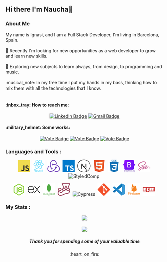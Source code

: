 <div align="left">
<h2>Hi there I'm Naucha👋</h2>

<div align="left">
 <h3>About Me</h3> 
My name is Ignasi, and I am a Full Stack Developer, I'm living in Barcelona, Spain. 
<br></br>
🔭 Recently I'm looking for new opportunities as a web developer to grow and learn new skills.
<br></br>
🌱 Exploring new subjects to learn always, from design, to programming and music.
<br></br>
:musical_note: In my free time I put my hands in my bass, thinking how to mix them with all the technologies that I know.
<br></br>
<h4>:inbox_tray:   How to reach me: </h4>   <div id="badges" align="center"><a href="https://www.linkedin.com/in/ignasi-reixach-urcola/"><img src="https://img.shields.io/badge/LinkedIn-blue?style=for-the-badge&logo=linkedin&logoColor=white" alt="LinkedIn Badge"/></a>
<a href="mailto:ignasireixach@gmail.com"><img src="https://img.shields.io/badge/Gmail-red?style=for-the-badge&logo=gmail&logoColor=white" alt="Gmail Badge"/></a></div>
</div>

<h4>:military_helmet:   Some works:</h4>

<div id="badges" align="center" gap="20px">
  <a href="https://2022-08-i-vote.vercel.app/" target="_blank" rel="noopener noreferrer" ><img src="https://img.shields.io/badge/Vote-white?style=for-the-badge&logo=vercel&logoColor=black" alt="Vote Badge"/></a>
  <a href="https://2022-06-today-city-places.vercel.app/" target="_blank" rel="noopener noreferrer"><img src="https://img.shields.io/badge/Today City Places-green?style=for-the-badge&logo=vercel&logoColor=white" alt="Vote Badge"/></a>
  <a href="https://2022-dish-week-front.vercel.app/" target="_blank" rel="noopener noreferrer"><img src="https://img.shields.io/badge/DishWeek-brown?style=for-the-badge&logo=vercel&logoColor=white" alt="Vote Badge"/></a></div>
  
<h3>Languages and Tools :</h3>

<div align="center">
  <img src="https://github.com/devicons/devicon/blob/master/icons/javascript/javascript-original.svg" title="JavaScript" alt="JavaScript" width="40" height="40"/>&nbsp;
  <img src="https://github.com/devicons/devicon/blob/master/icons/react/react-original-wordmark.svg" title="React" alt="React" width="40" height="40"/>&nbsp;
  <img src="https://github.com/devicons/devicon/blob/master/icons/redux/redux-original.svg" title="Redux" alt="Redux " width="40" height="40"/>&nbsp;
  <img src="https://github.com/devicons/devicon/blob/master/icons/typescript/typescript-original.svg" title="Typescript" alt="Typescript" width="40" height="40"/>&nbsp;
  <img src="https://raw.githubusercontent.com/devicons/devicon/1119b9f84c0290e0f0b38982099a2bd027a48bf1/icons/nextjs/nextjs-line.svg" title="NextJS" alt="NextJS" width="40" height="40"/>&nbsp;
  <img src="https://github.com/devicons/devicon/blob/master/icons/html5/html5-original.svg" title="HTML5" alt="HTML" width="40" height="40"/>&nbsp;
  <img src="https://github.com/devicons/devicon/blob/master/icons/css3/css3-plain-wordmark.svg"  title="CSS3" alt="CSS" width="40" height="40"/>&nbsp;
  <img src="https://github.com/devicons/devicon/blob/master/icons/bootstrap/bootstrap-original-wordmark.svg" title="Bootstrap" alt="Bootstrap" width="40" height="40"/>&nbsp;
  <img src="https://github.com/devicons/devicon/blob/master/icons/sass/sass-original.svg" title="Sass" alt="Sass" width="40" height="40"/>&nbsp;
  <img src="https://styled-components.com/logo.png" title="StyledComp" alt="StyledComp" width="40" height="40"/>&nbsp;
  
  <img src="https://github.com/devicons/devicon/blob/master/icons/nodejs/nodejs-original.svg" title="NodeJS" alt="NodeJS" width="40" height="40"/>&nbsp;
  <img src="https://github.com/devicons/devicon/blob/master/icons/express/express-original.svg" title="Express" alt="Express" width="40" height="40"/>&nbsp; 
  <img src="https://github.com/devicons/devicon/blob/master/icons/mongodb/mongodb-plain-wordmark.svg" title="MongoDB" alt="MongoDB" width="40" height="40"/>&nbsp;
  <img src="https://github.com/devicons/devicon/blob/master/icons/jest/jest-plain.svg" title="Jest" alt="Jest" width="40" height="40"/>&nbsp;
  <img src="https://iconape.com/wp-content/files/gj/370774/svg/370774.svg" title="Cypress" alt="Cypress" width="40" height="40"/>&nbsp;
  <img src="https://github.com/devicons/devicon/blob/master/icons/git/git-original.svg" title="Git" alt="Git" width="40" height="40"/>&nbsp;
  <img src="https://github.com/devicons/devicon/blob/master/icons/vscode/vscode-original.svg" title="VSCode" alt="VSCode" width="40" height="40"/>&nbsp;
  <img src="https://github.com/devicons/devicon/blob/master/icons/firebase/firebase-plain-wordmark.svg" title="Firebase" alt="Firebase" width="40" height="40"/>&nbsp;
  <img src="https://github.com/devicons/devicon/blob/master/icons/npm/npm-original-wordmark.svg" title="Npm" alt="Npm" width="40" height="40"/>&nbsp;
  
</div>

<h3>My Stats :</h3>
<div align="center">
<img src="https://github-readme-streak-stats.herokuapp.com/?user=naucha&theme=dark&background=000000"></img>
<br></br>

</div>
<div align="center">
  <img src="https://media.giphy.com/media/11LbwKX02dszWU/giphy.gif" width="300" height="auto"></img>
  
</div>
<div align="center">
     <h5><em>Thank you for spending some of your valuable time</em></h5>
     <span>:heart_on_fire:</span>
</div>

</div>

</div>
